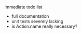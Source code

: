immediate todo list

- full documentation
- unit tests severely lacking
- is Action.name really necessary?
